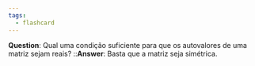 ```yaml
---
tags:
  - flashcard
---
```

**Question**:  Qual uma condição suficiente para que os autovalores de uma matriz sejam reais?   ::**Answer**: Basta que a matriz seja simétrica.
<!--SR:!2024-09-01,66,270-->
